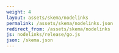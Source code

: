 ```yaml
---
weight: 4
layout: assets/skema/nodelinks
permalink: /assets/skema/nodelinks.json
redirect_from: /assets/skema/nodelinks
js: nodelinks/release/go.js
json: /skema.json
---
```

